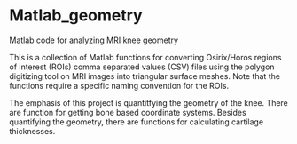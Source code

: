 # Matlab_geometry
Matlab code for analyzing MRI knee geometry

This is a collection of Matlab functions for converting Osirix/Horos regions of interest (ROIs) comma separated values (CSV) files
using the polygon digitizing tool on MRI images into triangular surface meshes.  Note that the functions require a specific naming
convention for the ROIs.

The emphasis of this project is quantitfying the geometry of the knee.  There are function for getting bone based coordinate
systems.  Besides quantifying the geometry, there are functions for calculating cartilage thicknesses.

